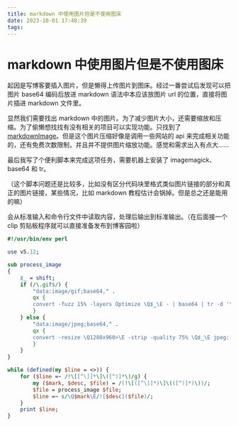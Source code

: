 ```yaml
---
title: markdown 中使用图片但是不使用图床
date: 2023-10-01 17:48:39
tags:
---
```


# markdown 中使用图片但是不使用图床

起因是写博客要插入图片，但是懒得上传图片到图床。经过一番尝试后发现可以把图片 base64 编码后放进 markdown 语法中本应该放图片 url 的位置，直接将图片插进 markdown 文件里。

显然我们需要找出 markdown 中的图片。为了减少图片大小，还需要缩放和压缩。为了偷懒想找找有没有相关的项目可以实现功能。只找到了 [markdownImage](https://gitee.com/hujingnb/markdownImage)。但是这个图片压缩好像是调用一些网站的 api 来完成相关功能的，还有免费次数限制，并且并不提供图片缩放功能。感觉和需求出入有点大……

最后我写了个便利脚本来完成这项任务，需要机器上安装了 imagemagick、base64 和 tr。

（这个脚本问题还是比较多，比如没有区分代码块里格式类似图片链接的部分和真正的图片链接，某些情况，比如 markdown 教程估计会锅掉。但是总之还是能用的嘛）

会从标准输入和命令行文件中读取内容，处理后输出到标准输出。（在后面接一个 clip 剪贴板程序就可以直接准备发布到博客园啦）

```perl
#!/usr/bin/env perl

use v5.12;

sub process_image
{
	$_ = shift;
	if (/\.gif$/) {
		"data:image/gif;base64," .
		qx {
		convert -fuzz 15% -layers Optimize \Q$_\E - | base64 | tr -d '\n'
		}
	} else {
		"data:image/jpeg;base64," .
		qx {
		convert -resize \Q1280x960>\E -strip -quality 75% \Q$_\E jpeg:- | base64 | tr -d '\n'
		}
	}
}

while (defined(my $line = <>)) {
	for ($line =~ /!\[[^\]]*\]\([^)]*\)/g) {
		my ($mark, $desc, $file) = /(!\[([^\]]*)\]\(([^)]*)\))/;
		$file = process_image $file;
		$line =~ s/\Q$mark\E/![$desc]($file)/;
	}
	print $line;
}
```
